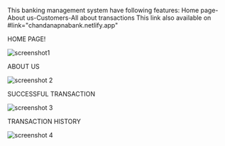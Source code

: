This banking management system have following features:
Home page-About us-Customers-All about transactions
This link also available on #link="chandanapnabank.netlify.app"

HOME PAGE!

![screenshot1](https://user-images.githubusercontent.com/118713072/206670239-34f08735-95e3-403b-a263-c238a4cadf8a.PNG)

ABOUT US

![screenshot 2](https://user-images.githubusercontent.com/118713072/206670548-7a8b5df0-d6f9-4d5b-a8db-a4122b06cf57.PNG)

SUCCESSFUL TRANSACTION

![screenshot 3](https://user-images.githubusercontent.com/118713072/206670755-d6b346e6-766f-4dc8-a2a8-b2b8b22cd267.PNG)

TRANSACTION HISTORY

![screenshot 4](https://user-images.githubusercontent.com/118713072/206671012-3bdd185f-5c61-4ae3-925e-240922cabd7e.PNG)

